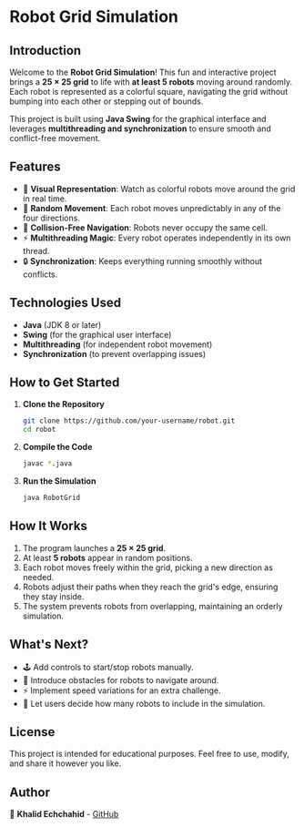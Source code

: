 # Robot Grid Simulation

## Introduction
Welcome to the **Robot Grid Simulation**! This fun and interactive project brings a **25 × 25 grid** to life with **at least 5 robots** moving around randomly. Each robot is represented as a colorful square, navigating the grid without bumping into each other or stepping out of bounds.

This project is built using **Java Swing** for the graphical interface and leverages **multithreading and synchronization** to ensure smooth and conflict-free movement.

## Features
- 🎨 **Visual Representation**: Watch as colorful robots move around the grid in real time.
- 🎲 **Random Movement**: Each robot moves unpredictably in any of the four directions.
- 🚧 **Collision-Free Navigation**: Robots never occupy the same cell.
- ⚡ **Multithreading Magic**: Every robot operates independently in its own thread.
- 🔒 **Synchronization**: Keeps everything running smoothly without conflicts.

## Technologies Used
- **Java** (JDK 8 or later)
- **Swing** (for the graphical user interface)
- **Multithreading** (for independent robot movement)
- **Synchronization** (to prevent overlapping issues)

## How to Get Started
1. **Clone the Repository**
   ```sh
   git clone https://github.com/your-username/robot.git
   cd robot
   ```
2. **Compile the Code**
   ```sh
   javac *.java
   ```
3. **Run the Simulation**
   ```sh
   java RobotGrid
   ```

## How It Works
1. The program launches a **25 × 25 grid**.
2. At least **5 robots** appear in random positions.
3. Each robot moves freely within the grid, picking a new direction as needed.
4. Robots adjust their paths when they reach the grid's edge, ensuring they stay inside.
5. The system prevents robots from overlapping, maintaining an orderly simulation.

## What's Next?
- 🕹️ Add controls to start/stop robots manually.
- 🔲 Introduce obstacles for robots to navigate around.
- ⚡ Implement speed variations for an extra challenge.
- 👤 Let users decide how many robots to include in the simulation.

## License
This project is intended for educational purposes. Feel free to use, modify, and share it however you like.

## Author
👤 **Khalid Echchahid** - [GitHub](https://github.com/khalidEchchahid)


 

